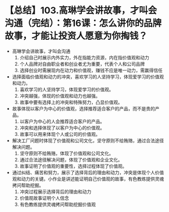 # 【总结】103.高琳学会讲故事，才叫会沟通（完结）：第16课：怎么讲你的品牌故事，才能让投资人愿意为你掏钱？

-   高琳学会讲故事，才叫会沟通
    1.  介绍自己时展示内外实力，外在指能力资源，内在指价值观和动力
    2.  个人品牌对自由职业者和创业者尤为重要，代表个人和公司品牌
    3.  选择创业时需展现内在动力和价值观，赚钱不应是唯一动力，需赢得信任
-   选择面临价值观和动力的冲突，喜欢学习的人坚持学习，体现爱学习的价值观和动力。
    1.  喜欢学习的人坚持学习，体现爱学习的价值观。
    2.  冲突越强，体现的价值观和动力也越强。
    3.  故事中要有选择上的冲突和特殊努力，凸显价值观。
-   故事体现以客户为中心的价值观，选择推荐适合客户的产品，而不是贵的产品。
    1.  以客户为中心的人会推荐适合客户的产品。
    2.  冲突和选择体现了以客户为中心的价值观。
    3.  故事可以用来体现个人或公司的价值观。
-   解决工厂问题时体现了价值观和公司文化，坚守原则不给贿赂，通过合法途径解决问题。
    1.  坚守原则不给贿赂，体现了价值观和公司文化。
    2.  通过合法途径解决问题，体现了价值观和企业文化。
    3.  故事证明了价值观的重要性，选择过程体现了价值观。
-   通过纠结、痛苦和努力，展示了选择背后的理由和动力，冲突是体现个人价值观和动力的关键。小作业是讲述能证明自己价值观的故事，有色教练提供灵魂拷问帮助挖掘。 
    1.  冲突过程展示选择背后的理由和动力
    2.  价值观故事证明个人信念
    3.  有色教练提供灵魂拷问帮助挖掘价值观